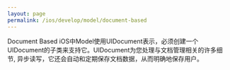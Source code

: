 ```yaml
---
layout: page
permalink: /ios/develop/model/document-based
---
```


Document Based
iOS中Model使用UIDocument表示，必须创建一个UIDocument的子类来支持它。UIDocument为您处理与文档管理相关的许多细节,
异步读写，它还会自动和定期保存文档数据，从而明确地保存用户。


